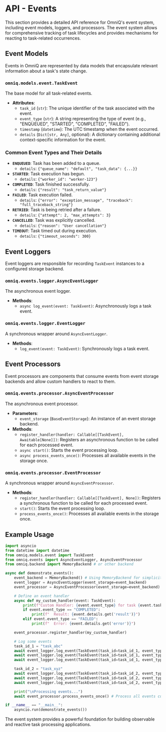 # API - Events

This section provides a detailed API reference for OmniQ's event system, including event models, loggers, and processors. The event system allows for comprehensive tracking of task lifecycles and provides mechanisms for reacting to task-related occurrences.

## Event Models

Events in OmniQ are represented by data models that encapsulate relevant information about a task's state change.

### `omniq.models.event.TaskEvent`

The base model for all task-related events.

*   **Attributes**:
    *   `task_id` (`str`): The unique identifier of the task associated with the event.
    *   `event_type` (`str`): A string representing the type of event (e.g., "ENQUEUED", "STARTED", "COMPLETED", "FAILED").
    *   `timestamp` (`datetime`): The UTC timestamp when the event occurred.
    *   `details` (`Dict[str, Any]`, optional): A dictionary containing additional context-specific information for the event.

### Common Event Types and Their Details

*   **`ENQUEUED`**: Task has been added to a queue.
    *   `details`: `{"queue_name": "default", "task_data": {...}}`
*   **`STARTED`**: Task execution has begun.
    *   `details`: `{"worker_id": "worker-123"}`
*   **`COMPLETED`**: Task finished successfully.
    *   `details`: `{"result": "task_return_value"}`
*   **`FAILED`**: Task execution failed.
    *   `details`: `{"error": "exception_message", "traceback": "full_traceback_string"}`
*   **`RETRIED`**: Task is being retried after a failure.
    *   `details`: `{"attempt": 2, "max_attempts": 3}`
*   **`CANCELLED`**: Task was explicitly cancelled.
    *   `details`: `{"reason": "User cancellation"}`
*   **`TIMEOUT`**: Task timed out during execution.
    *   `details`: `{"timeout_seconds": 300}`

## Event Loggers

Event loggers are responsible for recording `TaskEvent` instances to a configured storage backend.

### `omniq.events.logger.AsyncEventLogger`

The asynchronous event logger.

*   **Methods**:
    *   `async log_event(event: TaskEvent)`: Asynchronously logs a task event.

### `omniq.events.logger.EventLogger`

A synchronous wrapper around `AsyncEventLogger`.

*   **Methods**:
    *   `log_event(event: TaskEvent)`: Synchronously logs a task event.

## Event Processors

Event processors are components that consume events from event storage backends and allow custom handlers to react to them.

### `omniq.events.processor.AsyncEventProcessor`

The asynchronous event processor.

*   **Parameters**:
    *   `event_storage` (`BaseEventStorage`): An instance of an event storage backend.
*   **Methods**:
    *   `register_handler(handler: Callable[[TaskEvent], Awaitable[None]])`: Registers an asynchronous function to be called for each processed event.
    *   `async start()`: Starts the event processing loop.
    *   `async process_events_once()`: Processes all available events in the storage once.

### `omniq.events.processor.EventProcessor`

A synchronous wrapper around `AsyncEventProcessor`.

*   **Methods**:
    *   `register_handler(handler: Callable[[TaskEvent], None])`: Registers a synchronous function to be called for each processed event.
    *   `start()`: Starts the event processing loop.
    *   `process_events_once()`: Processes all available events in the storage once.

## Example Usage

```python
import asyncio
from datetime import datetime
from omniq.models.event import TaskEvent
from omniq.events import AsyncEventLogger, AsyncEventProcessor
from omniq.backend import MemoryBackend # or other backend

async def demonstrate_events():
    event_backend = MemoryBackend() # Using MemoryBackend for simplicity
    event_logger = AsyncEventLogger(event_storage=event_backend)
    event_processor = AsyncEventProcessor(event_storage=event_backend)

    # Define an event handler
    async def my_custom_handler(event: TaskEvent):
        print(f"Custom Handler: {event.event_type} for task {event.task_id} at {event.timestamp}")
        if event.event_type == "COMPLETED":
            print(f"  Result: {event.details.get('result')}")
        elif event.event_type == "FAILED":
            print(f"  Error: {event.details.get('error')}")

    event_processor.register_handler(my_custom_handler)

    # Log some events
    task_id_1 = "task_abc"
    await event_logger.log_event(TaskEvent(task_id=task_id_1, event_type="ENQUEUED", timestamp=datetime.utcnow(), details={"queue": "default"}))
    await event_logger.log_event(TaskEvent(task_id=task_id_1, event_type="STARTED", timestamp=datetime.utcnow()))
    await event_logger.log_event(TaskEvent(task_id=task_id_1, event_type="COMPLETED", timestamp=datetime.utcnow(), details={"result": "success"}))

    task_id_2 = "task_xyz"
    await event_logger.log_event(TaskEvent(task_id=task_id_2, event_type="ENQUEUED", timestamp=datetime.utcnow()))
    await event_logger.log_event(TaskEvent(task_id=task_id_2, event_type="STARTED", timestamp=datetime.utcnow()))
    await event_logger.log_event(TaskEvent(task_id=task_id_2, event_type="FAILED", timestamp=datetime.utcnow(), details={"error": "DivisionByZero", "traceback": "..."}))

    print("\nProcessing events...")
    await event_processor.process_events_once() # Process all events currently in the backend

if __name__ == "__main__":
    asyncio.run(demonstrate_events())
```

The event system provides a powerful foundation for building observable and reactive task processing applications.